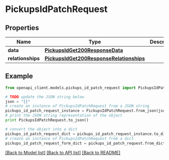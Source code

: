 # PickupsIdPatchRequest


## Properties
Name | Type | Description | Notes
------------ | ------------- | ------------- | -------------
**data** | [**PickupsIdGet200ResponseData**](PickupsIdGet200ResponseData.md) |  | [optional] 
**relationships** | [**PickupsIdGet200ResponseRelationships**](PickupsIdGet200ResponseRelationships.md) |  | [optional] 

## Example

```python
from openapi_client.models.pickups_id_patch_request import PickupsIdPatchRequest

# TODO update the JSON string below
json = "{}"
# create an instance of PickupsIdPatchRequest from a JSON string
pickups_id_patch_request_instance = PickupsIdPatchRequest.from_json(json)
# print the JSON string representation of the object
print PickupsIdPatchRequest.to_json()

# convert the object into a dict
pickups_id_patch_request_dict = pickups_id_patch_request_instance.to_dict()
# create an instance of PickupsIdPatchRequest from a dict
pickups_id_patch_request_form_dict = pickups_id_patch_request.from_dict(pickups_id_patch_request_dict)
```
[[Back to Model list]](../README.md#documentation-for-models) [[Back to API list]](../README.md#documentation-for-api-endpoints) [[Back to README]](../README.md)


